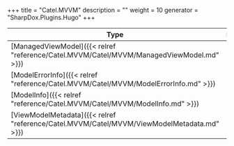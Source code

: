 

+++
title = "Catel.MVVM" 
description = ""
weight = 10
generator = "SharpDox.Plugins.Hugo"
+++

Type|Description
---|---
[ManagedViewModel]({{&lt; relref "reference/Catel.MVVM/Catel/MVVM/ManagedViewModel.md" &gt;}})| 
[ModelErrorInfo]({{&lt; relref "reference/Catel.MVVM/Catel/MVVM/ModelErrorInfo.md" &gt;}})| 
[ModelInfo]({{&lt; relref "reference/Catel.MVVM/Catel/MVVM/ModelInfo.md" &gt;}})| 
[ViewModelMetadata]({{&lt; relref "reference/Catel.MVVM/Catel/MVVM/ViewModelMetadata.md" &gt;}})| 

